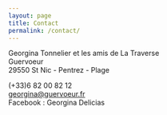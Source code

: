 ```yaml
---
layout: page
title: Contact
permalink: /contact/
---
```

Georgina Tonnelier
et les amis de La Traverse  
Guervoeur   
29550 St Nic - Pentrez - Plage 
  
(+33)6 82 00 82 12  
<georgina@guervoeur.fr>  
Facebook : Georgina Delicias    

<!--
 This is the base Jekyll theme. You can find out more info about customizing your Jekyll theme, as well as basic Jekyll usage documentation at [jekyllrb.com](https://jekyllrb.com/

You can find the source code for Minima at GitHub:jjhkjhk
[jekyll][jekyll-organization] /
[minima](https://github.com/jekyll/minima)

You can find the source code for Jekyll at GitHub:
[jekyll][jekyll-organization] /
[jekyll](https://github.com/jekyll/jekyll)


[jekyll-organization]: https://github.com/jekyll
-->